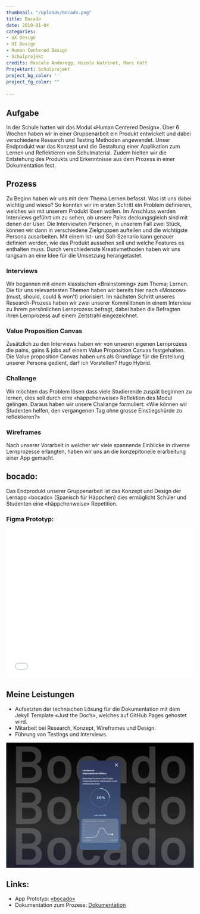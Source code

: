 ```yaml
---
thumbnail: "/uploads/Bocado.png"
title: Bocado
date: 2019-01-04
categories:
- UX Design
- UI Design
- Human Centered Design
- Schulprojekt
credits: Pascale Anderegg, Nicole Watrinet, Marc Hatt
Projektart: Schulprojekt
project_bg_color: ''
project_fg_color: ""

---
```



## Aufgabe
In der Schule hatten wir das Modul «Human Centered Design». Über 6 Wochen haben wir in einer Gruppenarbeit ein Produkt entwickelt und dabei verschiedene Research und Testing Methoden angewendet. Unser Endprodukt war das Konzept und die Gestaltung einer Applikation zum Lernen und Reflektieren von Schulmaterial. Zudem hielten wir die Entstehung des Produkts und Erkenntnisse aus dem Prozess in einer Dokumentation fest.

## Prozess
Zu Beginn haben wir uns mit dem Thema Lernen befasst. Was ist uns dabei wichtig und wieso? So konnten wir im ersten Schritt ein Problem definieren, welches wir mit unserem Produkt lösen wollen. Im Anschluss werden Interviews geführt um zu sehen, ob unsere Pains deckungsgleich sind mit denen der User. Die Interviewten Personen, in unserem Fall zwei Stück, können wir dann in verschiedene Zielgruppen aufteilen und die wichtigste Persona ausarbeiten. Mit einem Ist- und Soll-Szenario kann genauer definiert werden, wie das Produkt aussehen soll und welche Features es enthalten muss. Durch verschiedenste Kreativmethoden haben wir uns langsam an eine Idee für die Umsetzung herangetastet.

### Interviews
Wir begannen mit einem klassischen «Brainstoming» zum Thema; Lernen. Die für uns relevantesten Themen haben wir bereits hier nach «Moscow» (must, should, could & won't) priorisiert.
Im nächsten Schritt unseres Research-Prozess haben wir zwei unserer Kommilitonen in einem Interview zu Ihrem persönlichen Lernprozess befragt, dabei haben die Befragten ihren Lernprozess auf einem Zeitstrahl eingezeichnet.

### Value Proposition Canvas
Zusätzlich zu den Interviews haben wir von unseren eigenen Lernprozess die pains, gains & jobs auf einem Value Proposition Canvas festgehalten. Die Value proposition Canvas haben uns als Grundlage für die Erstellung unserer Persona gedient, darf ich Vorstellen? Hugo Hybrid.


### Challange
Wir möchten das Problem lösen dass viele Studierende zuspät beginnen zu lernen, dies soll durch eine «häppchenweise» Reflektion des Modul gelingen. Daraus haben wir unsere Challange formuliert:
«Wie können wir Studenten helfen, den vergangenen Tag ohne grosse Einstiegshürde zu reflektieren?»

### Wireframes
Nach unserer Vorarbeit in welcher wir viele spannende Einblicke in diverse Lernprozesse erlangten, haben wir uns an die konzepitonelle erarbeitung einer App gemacht.

## bocado:
Das Endprodukt unserer Gruppenarbeit ist das Konzept und Design der Lernapp «bocado» (Spanisch für Häppchen) dies ermöglicht Schüler und Studenten eine «häppchenweise» Repetition.

### Figma Prototyp:
<iframe height='400' scrolling='no' title='Flexbox Flex-Grow Mast' src='//www.figma.com/embed?embed_host=share&url=https%3A%2F%2Fwww.figma.com%2Fproto%2FGN1f3SvmzTkia4DAZaBix0%2FHi-Fi-Prototyp%3Fnode-id%3D249%253A5%26scaling%3Dscale-down' frameborder='no' allowtransparency='true' allowfullscreen='true' style='width: 100%;'></iframe>

## Meine Leistungen
* Aufsetzten der technischen Lösung für die Dokumentation mit dem Jekyll Template «Just the Doc’s», welches auf GitHub Pages gehostet wird.
* Mitarbeit bei Research, Konzept, Wireframes und Design.
* Führung von Testings und Interviews.

![](/uploads/Bocado.png)



## Links:
* App Prototyp: [«bocado»](https://www.figma.com/file/GN1f3SvmzTkia4DAZaBix0/Hi-Fi-Prototyp)
* Dokumentation zum Prozess: [Dokumentation](https://matthiasmeierkoch.github.io/hcd-documentation/)